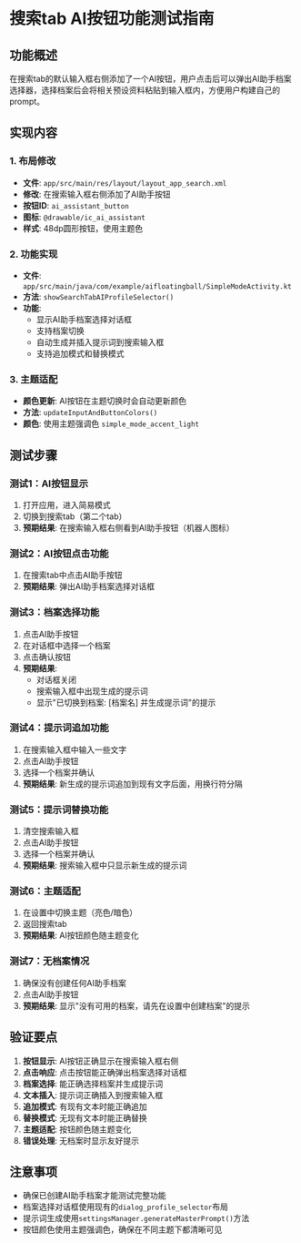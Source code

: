 # 搜索tab AI按钮功能测试指南

## 功能概述

在搜索tab的默认输入框右侧添加了一个AI按钮，用户点击后可以弹出AI助手档案选择器，选择档案后会将相关预设资料粘贴到输入框内，方便用户构建自己的prompt。

## 实现内容

### 1. 布局修改
- **文件**: `app/src/main/res/layout/layout_app_search.xml`
- **修改**: 在搜索输入框右侧添加了AI助手按钮
- **按钮ID**: `ai_assistant_button`
- **图标**: `@drawable/ic_ai_assistant`
- **样式**: 48dp圆形按钮，使用主题色

### 2. 功能实现
- **文件**: `app/src/main/java/com/example/aifloatingball/SimpleModeActivity.kt`
- **方法**: `showSearchTabAIProfileSelector()`
- **功能**: 
  - 显示AI助手档案选择对话框
  - 支持档案切换
  - 自动生成并插入提示词到搜索输入框
  - 支持追加模式和替换模式

### 3. 主题适配
- **颜色更新**: AI按钮在主题切换时会自动更新颜色
- **方法**: `updateInputAndButtonColors()`
- **颜色**: 使用主题强调色 `simple_mode_accent_light`

## 测试步骤

### 测试1：AI按钮显示
1. 打开应用，进入简易模式
2. 切换到搜索tab（第二个tab）
3. **预期结果**: 在搜索输入框右侧看到AI助手按钮（机器人图标）

### 测试2：AI按钮点击功能
1. 在搜索tab中点击AI助手按钮
2. **预期结果**: 弹出AI助手档案选择对话框

### 测试3：档案选择功能
1. 点击AI助手按钮
2. 在对话框中选择一个档案
3. 点击确认按钮
4. **预期结果**: 
   - 对话框关闭
   - 搜索输入框中出现生成的提示词
   - 显示"已切换到档案: [档案名] 并生成提示词"的提示

### 测试4：提示词追加功能
1. 在搜索输入框中输入一些文字
2. 点击AI助手按钮
3. 选择一个档案并确认
4. **预期结果**: 新生成的提示词追加到现有文字后面，用换行符分隔

### 测试5：提示词替换功能
1. 清空搜索输入框
2. 点击AI助手按钮
3. 选择一个档案并确认
4. **预期结果**: 搜索输入框中只显示新生成的提示词

### 测试6：主题适配
1. 在设置中切换主题（亮色/暗色）
2. 返回搜索tab
3. **预期结果**: AI按钮颜色随主题变化

### 测试7：无档案情况
1. 确保没有创建任何AI助手档案
2. 点击AI助手按钮
3. **预期结果**: 显示"没有可用的档案，请先在设置中创建档案"的提示

## 验证要点

1. **按钮显示**: AI按钮正确显示在搜索输入框右侧
2. **点击响应**: 点击按钮能正确弹出档案选择对话框
3. **档案选择**: 能正确选择档案并生成提示词
4. **文本插入**: 提示词正确插入到搜索输入框
5. **追加模式**: 有现有文本时能正确追加
6. **替换模式**: 无现有文本时能正确替换
7. **主题适配**: 按钮颜色随主题变化
8. **错误处理**: 无档案时显示友好提示

## 注意事项

- 确保已创建AI助手档案才能测试完整功能
- 档案选择对话框使用现有的`dialog_profile_selector`布局
- 提示词生成使用`settingsManager.generateMasterPrompt()`方法
- 按钮颜色使用主题强调色，确保在不同主题下都清晰可见

